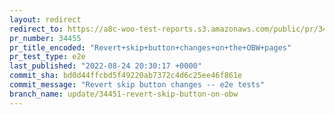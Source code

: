 ```yaml
---
layout: redirect
redirect_to: https://a8c-woo-test-reports.s3.amazonaws.com/public/pr/34455/e2e/index.html
pr_number: 34455
pr_title_encoded: "Revert+skip+button+changes+on+the+OBW+pages"
pr_test_type: e2e
last_published: "2022-08-24 20:30:17 +0000"
commit_sha: bd0d44ffcbd5f49220ab7372c4d6c25ee46f861e
commit_message: "Revert skip button changes -- e2e tests"
branch_name: update/34451-revert-skip-button-on-obw
---
```

